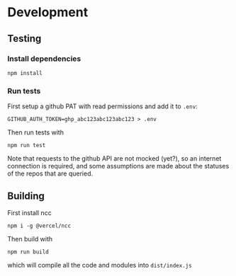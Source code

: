 # Development

## Testing

### Install dependencies

```
npm install
```

### Run tests

First setup a github PAT with read permissions and add it to `.env`:

```
GITHUB_AUTH_TOKEN=ghp_abc123abc123abc123 > .env
```

Then run tests with 

```
npm run test
```

Note that requests to the github API are not mocked (yet?), so an internet connection is required, and some assumptions are made about the statuses of the repos that are queried.

## Building

First install ncc

```
npm i -g @vercel/ncc
```

Then build with

```
npm run build
```

which will compile all the code and modules into `dist/index.js`